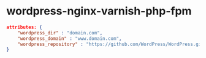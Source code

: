 # wordpress-nginx-varnish-php-fpm

```json 
attributes: { 
	"wordpress_dir" : "domain.com", 
	"wordpress_domain" : "www.domain.com", 
	"wordpress_repository" : "https://github.com/WordPress/WordPress.git" 
}
```